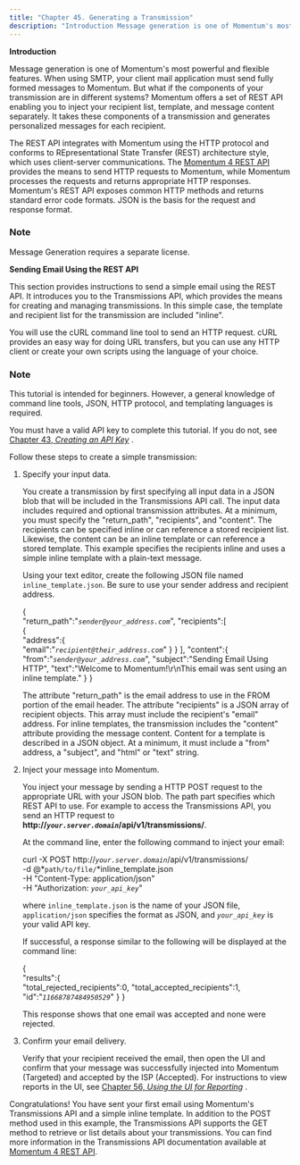 ```yaml
---
title: "Chapter 45. Generating a Transmission"
description: "Introduction Message generation is one of Momentum's most powerful and flexible features When using SMTP your client mail application must send fully formed messages to Momentum But what if the components of your transmission are in different systems Momentum offers a set of REST API enabling you to inject your..."
---
```


**Introduction**

Message generation is one of Momentum's most powerful and flexible features. When using SMTP, your client mail application must send fully formed messages to Momentum. But what if the components of your transmission are in different systems? Momentum offers a set of REST API enabling you to inject your recipient list, template, and message content separately. It takes these components of a transmission and generates personalized messages for each recipient.

The REST API integrates with Momentum using the HTTP protocol and conforms to REpresentational State Transfer (REST) architecture style, which uses client-server communications. The [Momentum 4 REST API](/web-rest/v1_index.html/v-1-index-html) provides the means to send HTTP requests to Momentum, while Momentum processes the requests and returns appropriate HTTP responses. Momentum's REST API exposes common HTTP methods and returns standard error code formats. JSON is the basis for the request and response format.

### Note

Message Generation requires a separate license.

**Sending Email Using the REST API** 

This section provides instructions to send a simple email using the REST API. It introduces you to the Transmissions API, which provides the means for creating and managing transmissions. In this simple case, the template and recipient list for the transmission are included "inline".

You will use the cURL command line tool to send an HTTP request. cURL provides an easy way for doing URL transfers, but you can use any HTTP client or create your own scripts using the language of your choice.

### Note

This tutorial is intended for beginners. However, a general knowledge of command line tools, JSON, HTTP protocol, and templating languages is required.

You must have a valid API key to complete this tutorial. If you do not, see [Chapter 43, *Creating an API Key*](create_apikey "Chapter 43. Creating an API Key") .

Follow these steps to create a simple transmission:

1.  Specify your input data.

    You create a transmission by first specifying all input data in a JSON blob that will be included in the Transmissions API call. The input data includes required and optional transmission attributes. At a minimum, you must specify the "return_path", "recipients", and "content". The recipients can be specified inline or can reference a stored recipient list. Likewise, the content can be an inline template or can reference a stored template. This example specifies the recipients inline and uses a simple inline template with a plain-text message.

    Using your text editor, create the following JSON file named `inline_template.json`. Be sure to use your sender address and recipient address.

    {  
       "return_path":"*`sender@your_address.com`*",
       "recipients":[  
          {  
             "address":{  
                "email":"*`recipient@their_address.com`*"
             }
          }
       ],
       "content":{  
          "from":"*`sender@your_address.com`*",
          "subject":"Sending Email Using HTTP",
          "text":"Welcome to Momentum!\r\nThis email was sent using an inline template."
       }
    }

    The attribute "return_path" is the email address to use in the FROM portion of the email header. The attribute "recipients" is a JSON array of recipient objects. This array must include the recipient's "email" address. For inline templates, the transmission includes the "content" attribute providing the message content. Content for a template is described in a JSON object. At a minimum, it must include a "from" address, a "subject", and "html" or "text" string.

2.  Inject your message into Momentum.

    You inject your message by sending a HTTP POST request to the appropriate URL with your JSON blob. The path part specifies which REST API to use. For example to access the Transmissions API, you send an HTTP request to **http://*`your.server.domain`*/api/v1/transmissions/**.

    At the command line, enter the following command to inject your email:

    curl -X POST http://*`your.server.domain`*/api/v1/transmissions/ \
    -d @*`path/to/file/`*inline_template.json \
    -H "Content-Type: application/json" \
    -H "Authorization: *`your_api_key`*"

    where `inline_template.json` is the name of your JSON file, `application/json` specifies the format as JSON, and *`your_api_key`* is your valid API key.

    If successful, a response similar to the following will be displayed at the command line:

    {  
       "results":{  
          "total_rejected_recipients":0,
          "total_accepted_recipients":1,
          "id":"*`11668787484950529`*"
       }
    }

    This response shows that one email was accepted and none were rejected.

3.  Confirm your email delivery.

    Verify that your recipient received the email, then open the UI and confirm that your message was successfully injected into Momentum (Targeted) and accepted by the ISP (Accepted). For instructions to view reports in the UI, see [Chapter 56, *Using the UI for Reporting*](reporting_ui "Chapter 56. Using the UI for Reporting") .

Congratulations! You have sent your first email using Momentum's Transmissions API and a simple inline template. In addition to the POST method used in this example, the Transmissions API supports the GET method to retrieve or list details about your transmissions. You can find more information in the Transmissions API documentation available at [Momentum 4 REST API](/web-rest/v1_index.html/v-1-index-html).